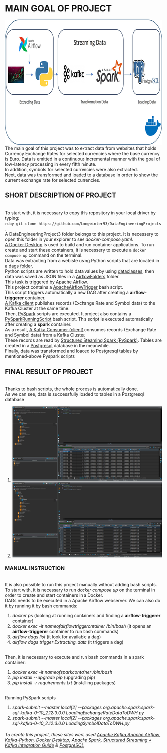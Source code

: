 # MAIN GOAL OF PROJECT
<img src="https://github.com/Longwinter93/DataEngineeringProjects/blob/main/DataEngineeringProject3/Architecture.jpg" width="1000" height="400">
<br /> The main goal of this project was to extract data from websites that holds Currency Exchange Rates for selected currencies where the base currency is Euro. Data is emitted in a continuous incremental manner with the goal of low-latency processing in every fifth minute.
<br />In addition, symbols for selected currencies were also extracted.
<br /> Next, data was transformed and loaded to a database in order to show the current exchange rate for selected currencies.

## **SHORT DESCRIPTION OF PROJECT**
<br /> To start with, it is necessary to copy this repository in your local driver by typing:
<br /> ```ruby git clone https://github.com/Longwinter93/DataEngineeringProjects ```. 
<br /> A DataEngineeringProject3 folder belongs to this project. It is necessery to open this folder in your explorer to see _docker-compose.yaml_.
<br /> [A Docker Desktop](https://www.docker.com/products/docker-desktop/) is used to build and run container applications. To run create and start these containers, it is necessery to execute a `docker compose up` command on the terminal.
<br /> Data was extracting from a webiste using Python scripts that are located in a [dags folder](https://github.com/Longwinter93/DataEngineeringProjects/tree/main/DataEngineeringProject3/dags).
<br /> Python scripts are written to hold data values by using [dataclasses](https://docs.python.org/3/library/dataclasses.html), then data was saved as JSON files in a [AirflowFolders](https://github.com/Longwinter93/DataEngineeringProjects/tree/main/DataEngineeringProject3/AirflowFolders) folder.
<br />  This task is triggered by [Apache Airflow](https://airflow.apache.org/). 
<br />  This project contains a [ApacheAirflowTrigger](https://github.com/Longwinter93/DataEngineeringProjects/tree/main/DataEngineeringProject3/AirflowFolders) bash script.
<br /> This script triggers automatically a new DAG after creating a  **airflow-triggerer** container. 
<br /> [A Kafka client](https://kafka-python.readthedocs.io/en/master/apidoc/KafkaProducer.html) publishes records (Exchange Rate and Symbol data) to the Kafka Cluster at the same time.
<br /> Then, [PySpark](https://github.com/Longwinter93/DataEngineeringProjects/tree/main/DataEngineeringProject3/PySparkScripts) scripts are executed. It project also contains a [PySparkRunningScript](https://github.com/Longwinter93/DataEngineeringProjects/tree/main/DataEngineeringProject3) bash script. This script is executed automatically after creating a  **spark** container.
<br /> As a result, [A Kafka Consumer (client)](https://kafka-python.readthedocs.io/en/master/apidoc/KafkaConsumer.html) consumes records (Exchange Rate and Symbol data) from a Kafka Cluster.
<br /> These records are read by [Structured Steaming Spark (PySpark)](https://spark.apache.org/docs/latest/structured-streaming-kafka-integration.html). Tables are created in a [Postgresql](https://www.postgresql.org/)  database in the meanwhile.
<br /> Finally, data was transformed and loaded to Postgresql tables by mentioned-above Pyspark scripts  

## **FINAL RESULT OF PROJECT**
<br /> Thanks to bash scripts, the whole process is automatically done.
<br /> As we can see, data is successfully loaded to tables in a Postgresql database
1. ![Currency](https://github.com/Longwinter93/DataEngineeringProjects/blob/main/DataEngineeringProject3/currency.jpg)
2. ![Symbol](https://github.com/Longwinter93/DataEngineeringProjects/blob/main/DataEngineeringProject3/symbol.jpg)

### MANUAL INSTRUCTION
<br /> It is also possible to run this project manually without adding bash scripts.
<br />To start with, it is necessary to run _docker compose up_ on the terminal in order to create and start containers in a  Docker.
<br />DAGs needs to be executed in a Apache Airflow webserver. We can also do it by running it by bash commands:
1. _docker ps_ (looking at running containers and finding a **airflow-triggerer** container)
2. _docker exec -it nameofairflowtriggerontainer  /bin/bash_ (it opens an **airflow-triggerer** container to run bash commands) 
3. _airflow dags list_ (it look for available a dag)
4. _airflow dags trigger Extracting_data_ (it triggers a dag)

<br /> Then, it is necessary to execute and run bash commands in a spark container:

1) _docker exec -it nameofsparkcontainer /bin/bash_
5) _pip install --upgrade pip_ (upgrading pip)
6) _pip install -r requirements.txt_ (installing packages)

<br /> Running PySpark scripts

1) _spark-submit --master local[2] --packages org.apache.spark:spark-sql-kafka-0-10_2.12:3.0.0 LoadingExchangeRateDataToDWH.py_
2) _spark-submit --master local[2] --packages org.apache.spark:spark-sql-kafka-0-10_2.12:3.0.0 LoadingSymbolDataToDWH.py_


###### To create this project, these sites were used [Apache Kafka](https://kafka.apache.org/),[Apache Airflow](https://airflow.apache.org/), [Kafka-Python](https://kafka-python.readthedocs.io/en/master/), [Docker Desktop](https://www.docker.com/products/docker-desktop/), [Apache Spark](https://spark.apache.org/),  [Structured Streaming + Kafka Integration Guide](https://spark.apache.org/docs/latest/structured-streaming-kafka-integration.html) & [PostgreSQL](https://www.postgresql.org/).